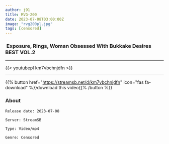 ```yaml
---
author: j91
title: RVG-200
date: 2023-07-08T03:00:00Z
image: "rvg200pl.jpg"
tags: [censored]
---
```


###  Exposure, Rings, Woman Obsessed With Bukkake Desires BEST VOL.2
___

{{< youtubepl km7vbchnjdfn >}}
___

{{% button href="https://streamsb.net/d/km7vbchnjdfn" icon="fas fa-download" %}}download this video{{% /button %}}
### About

`Release date: 2023-07-08`

`Server: StreamSB`

`Type: Video/mp4`

`Genre:	Censored`